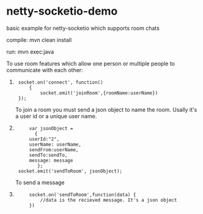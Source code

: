 # netty-socketio-demo
basic example for netty-socketio which supports room chats

compile: mvn clean install

run: mvn exec:java

To use room features which allow one person or multiple people to communicate with each other:

1. 		socket.on('connect', function() 
      		{
        		socket.emit('joinRoom',{roomName:userName})
		});
      
      To join a room you must send a json object to name the room. Usally it's a user id or a unique user name.
      
2.    		var jsonObject = 
		      {
			userId:"2",
			userName: userName,
			sendFrom:userName,
			sendTo:sendTo,
			message: message
		       };
		socket.emit('sendToRoom', jsonObject);
      
      To send a message
      
3.     		socket.on('sendToRoom',function(data) {
          		//data is the recieved message. It's a json object
      		})
      
      
      
